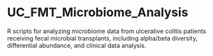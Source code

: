 # UC_FMT_Microbiome_Analysis
R scripts for analyzing microbiome data from ulcerative colitis patients receiving fecal microbial transplants, including alpha/beta diversity, differential abundance, and clinical data analysis.

